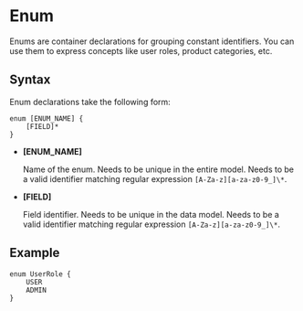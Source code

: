 # Enum

Enums are container declarations for grouping constant identifiers. You can use them to express concepts like user roles, product categories, etc.

## Syntax

Enum declarations take the following form:

```prsima
enum [ENUM_NAME] {
    [FIELD]*
}
```

-   **[ENUM_NAME]**

    Name of the enum. Needs to be unique in the entire model. Needs to be a valid identifier matching regular expression `[A-Za-z][a-za-z0-9_]\*`.

-   **[FIELD]**

    Field identifier. Needs to be unique in the data model. Needs to be a valid identifier matching regular expression `[A-Za-z][a-za-z0-9_]\*`.

## Example

```zmodel
enum UserRole {
    USER
    ADMIN
}
```
